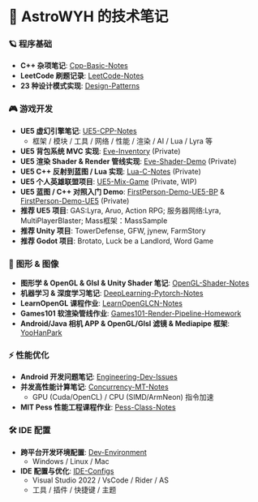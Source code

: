 # 🌌 AstroWYH 的技术笔记

### 🪐 **程序基础**

- **C++ 杂项笔记**: [Cpp-Basic-Notes](https://github.com/AstroWYH/Cpp-Basic-Notes)
- **LeetCode 刷题记录**: [LeetCode-Notes](https://github.com/AstroWYH/LeetCode-Notes)
- **23 种设计模式实现**: [Design-Patterns](https://github.com/AstroWYH/Design-Patterns)

### 🎮 **游戏开发**

- **UE5 虚幻引擎笔记**: [UE5-CPP-Notes](https://github.com/AstroWYH/UE5-CPP-Notes/tree/main)
  - 框架 / 模块 / 工具 / 网络 / 性能 / 渲染 / AI / Lua / Lyra 等
- **UE5 背包系统 MVC 实现**: [Eve-Inventory](https://github.com/AstroWYH/Eve-Inventory) (Private)
- **UE5 渲染 Shader & Render 管线实现**: [Eve-Shader-Demo](https://github.com/AstroWYH/Eve-Shader-Demo) (Private)
- **UE5 C++ 反射到蓝图 / Lua 实现**: [Lua-C-Notes](https://github.com/AstroWYH/Lua-C-Notes) (Private)
- **UE5 个人英雄联盟项目**: [UE5-Mix-Game](https://github.com/AstroWYH/UE5-Mix-Game) (Private, WIP)
- **UE5 蓝图 / C++ 对照入门 Demo**: [FirstPerson-Demo-UE5-BP](https://github.com/AstroWYH/FirstPerson-Demo-UE5-BP) & [FirstPerson-Demo-UE5](https://github.com/AstroWYH/FirstPerson-Demo-UE5) (Private)
- **推荐 UE5 项目**: GAS:Lyra, Aruo, Action RPG; 服务器网络:Lyra, MultiPlayerBlaster; Mass框架：MassSample
- **推荐 Unity 项目**: TowerDefense, GFW, jynew, FarmStory
- **推荐 Godot 项目**: Brotato, Luck be a Landlord, Word Game

### 🎨 **图形 & 图像**

- **图形学 & OpenGL & Glsl & Unity Shader 笔记**: [OpenGL-Shader-Notes](https://github.com/AstroWYH/OpenGL-Shader-Notes)
- **机器学习 & 深度学习笔记**: [DeepLearning-Pytorch-Notes](https://github.com/AstroWYH/DeepLearning-Pytorch-Notes)
- **LearnOpenGL 课程作业**: [LearnOpenGLCN-Notes](https://github.com/AstroWYH/LearnOpenGLCN-Notes)
- **Games101 软渲染管线作业**: [Games101-Render-Pipeline-Homework](https://github.com/AstroWYH/Games101-Render-Pipeline-Homework)
- **Android/Java 相机 APP & OpenGL/Glsl 滤镜 & Mediapipe 框架**: [YooHanPark](https://github.com/AstroWYH/YooHanPark)

### ⚡ **性能优化**

- **Android 开发问题笔记**: [Engineering-Dev-Issues](https://github.com/AstroWYH/Engineering-Dev-Issues)
- **并发高性能计算笔记**: [Concurrency-MT-Notes](https://github.com/AstroWYH/Concurrency-MT-Notes)
  - GPU (Cuda/OpenCL) / CPU (SIMD/ArmNeon) 指令加速
- **MIT Pess 性能工程课程作业**: [Pess-Class-Notes](https://github.com/AstroWYH/Pess-Class-Notes)

### 🛠️ **IDE 配置**

- **跨平台开发环境配置**: [Dev-Environment](https://github.com/AstroWYH/Dev-Environment)
  - Windows / Linux / Mac
- **IDE 配置与优化**: [IDE-Configs](https://github.com/AstroWYH/IDE-Configs)
  - Visual Studio 2022 / VsCode / Rider / AS
  - 工具 / 插件 / 快捷键 / 主题
